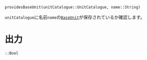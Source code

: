 ```
providesBaseUnit(unitCatalogue::UnitCatalogue, name::String)
```

`unitCatalogue`に名前`name`の[`BaseUnit`](@ref)が保存されているか確認します。

# 出力

`::Bool`

